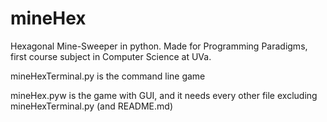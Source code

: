# mineHex
Hexagonal Mine-Sweeper in python. Made for Programming Paradigms, first course subject in Computer Science at UVa.

mineHexTerminal.py is the command line game

mineHex.pyw is the game with GUI, and it needs every other file excluding mineHexTerminal.py (and README.md)
